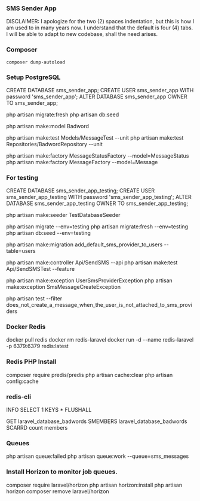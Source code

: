 ### SMS Sender App

DISCLAIMER:
I apologize for the two (2) spaces indentation, but this is how I am used to in many years now.
I understand that the default is four (4) tabs. I will be able to adapt to new codebase, shall the need arises.

### Composer
```
composer dump-autoload
```

### Setup PostgreSQL
CREATE DATABASE sms_sender_app;
CREATE USER sms_sender_app WITH password 'sms_sender_app';
ALTER DATABASE sms_sender_app OWNER TO sms_sender_app;

php artisan migrate:fresh
php artisan db:seed

php artisan make:model Badword

php artisan make:test Models/MessageTest --unit
php artisan make:test Repositories/BadwordRepository --unit

php artisan make:factory MessageStatusFactory --model=MessageStatus
php artisan make:factory MessageFactory --model=Message

### For testing
CREATE DATABASE sms_sender_app_testing;
CREATE USER sms_sender_app_testing WITH password 'sms_sender_app_testing';
ALTER DATABASE sms_sender_app_testing OWNER TO sms_sender_app_testing;

php artisan make:seeder TestDatabaseSeeder

php artisan migrate --env=testing
php artisan migrate:fresh --env=testing
php artisan db:seed --env=testing

php artisan make:migration add_default_sms_provider_to_users --table=users

php artisan make:controller Api/SendSMS --api
php artisan make:test Api/SendSMSTest --feature

php artisan make:exception UserSmsProviderException
php artisan make:exception SmsMessageCreateException

php artisan test --filter does_not_create_a_message_when_the_user_is_not_attached_to_sms_providers

### Docker Redis
docker pull redis
docker rm redis-laravel
docker run -d --name redis-laravel -p 6379:6379 redis:latest

### Redis PHP Install
composer require predis/predis
php artisan cache:clear
php artisan config:cache

### redis-cli
INFO
SELECT 1
KEYS *
FLUSHALL

GET laravel_database_badwords
SMEMBERS laravel_database_badwords
SCARRD count members

### Queues
php artisan queue:failed
php artisan queue:work --queue=sms_messages

### Install Horizon to monitor job queues.
composer require laravel/horizon
php artisan horizon:install
php artisan horizon
composer remove laravel/horizon

